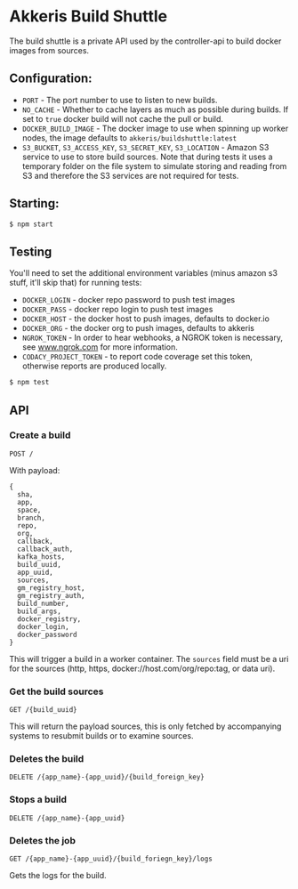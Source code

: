 # Akkeris Build Shuttle

The build shuttle is a private API used by the controller-api to build docker images from sources.

## Configuration:

* `PORT` - The port number to use to listen to new builds.
* `NO_CACHE` - Whether to cache layers as much as possible during builds. If set to `true` docker build will not cache the pull or build.
* `DOCKER_BUILD_IMAGE` - The docker image to use when spinning up worker nodes, the image defaults to `akkeris/buildshuttle:latest`
* `S3_BUCKET`, `S3_ACCESS_KEY`, `S3_SECRET_KEY`, `S3_LOCATION` - Amazon S3 service to use to store build sources. Note that during tests it uses a temporary folder on the file system to simulate storing and reading from S3 and therefore the S3 services are not required for tests.

## Starting:

```bash
$ npm start
```

## Testing

You'll need to set the additional environment variables (minus amazon s3 stuff, it'll skip that) for running tests:

* `DOCKER_LOGIN` - docker repo password to push test images
* `DOCKER_PASS` - docker repo login to push test images
* `DOCKER_HOST` - the docker host to push images, defaults to docker.io
* `DOCKER_ORG` - the docker org to push images, defaults to akkeris
* `NGROK_TOKEN` - In order to hear webhooks, a NGROK token is necessary, see www.ngrok.com for more information.
* `CODACY_PROJECT_TOKEN` - to report code coverage set this token, otherwise reports are produced locally.

```bash
$ npm test
```

## API

### Create a build

`POST /`

With payload:

```
{
  sha, 
  app,
  space, 
  branch, 
  repo, 
  org, 
  callback,
  callback_auth,
  kafka_hosts,
  build_uuid, 
  app_uuid, 
  sources,
  gm_registry_host,
  gm_registry_auth,
  build_number,
  build_args, 
  docker_registry, 
  docker_login, 
  docker_password
}
```


This will trigger a build in a worker container. The `sources` field must be a uri for the sources (http, https, docker://host.com/org/repo:tag, or data uri).

### Get the build sources

`GET /{build_uuid}`

This will return the payload sources, this is only fetched by accompanying systems to resubmit builds or to examine sources.

### Deletes the build

`DELETE /{app_name}-{app_uuid}/{build_foreign_key}`

### Stops a build

`DELETE /{app_name}-{app_uuid}`

### Deletes the job

`GET /{app_name}-{app_uuid}/{build_foriegn_key}/logs`

Gets the logs for the build.

